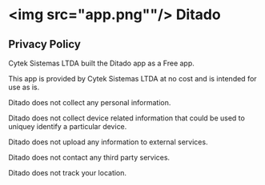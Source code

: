 

# <img src="app.png""/> Ditado
## Privacy Policy
Cytek Sistemas LTDA built the Ditado app as a Free app.

This app is provided by Cytek Sistemas LTDA at no cost and is intended for use as is.

Ditado does not collect any personal information.

Ditado does not collect device related information that could be used to uniquey identify a particular device.

Ditado does not upload any information to external services.

Ditado does not contact any third party services.

Ditado does not track your location.